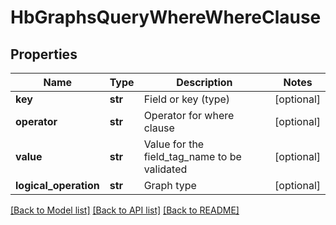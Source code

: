 # HbGraphsQueryWhereWhereClause

## Properties
Name | Type | Description | Notes
------------ | ------------- | ------------- | -------------
**key** | **str** | Field or key (type) | [optional] 
**operator** | **str** | Operator for where clause | [optional] 
**value** | **str** | Value for the field_tag_name to be validated | [optional] 
**logical_operation** | **str** | Graph type | [optional] 

[[Back to Model list]](../README.md#documentation-for-models) [[Back to API list]](../README.md#documentation-for-api-endpoints) [[Back to README]](../README.md)



